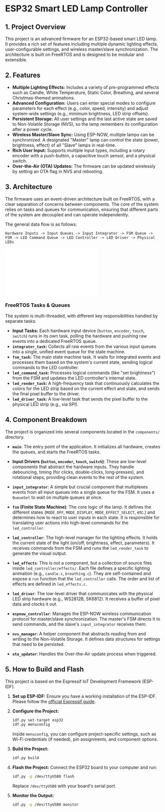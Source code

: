 # ESP32 Smart LED Lamp Controller

## 1. Project Overview

This project is an advanced firmware for an ESP32-based smart LED lamp. It provides a rich set of features including multiple dynamic lighting effects, user-configurable settings, and wireless master/slave synchronization. The architecture is built on FreeRTOS and is designed to be modular and extensible.

## 2. Features

- **Multiple Lighting Effects:** Includes a variety of pre-programmed effects such as Candle, White Temperature, Static Color, Breathing, and several Christmas-themed animations.
- **Advanced Configuration:** Users can enter special modes to configure parameters for each effect (e.g., color, speed, intensity) and adjust system-wide settings (e.g., minimum brightness, LED strip offsets).
- **Persistent Storage:** All user settings and the last active state are saved to Non-Volatile Storage (NVS), so the lamp remembers its configuration after a power cycle.
- **Wireless Master/Slave Sync:** Using ESP-NOW, multiple lamps can be synchronized. A designated "Master" lamp can control the state (power, brightness, effect) of all "Slave" lamps in real-time.
- **Rich User Input:** Supports multiple input types, including a rotary encoder with a push-button, a capacitive touch sensor, and a physical switch.
- **Over-the-Air (OTA) Updates:** The firmware can be updated wirelessly by setting an OTA flag in NVS and rebooting.

## 3. Architecture

The firmware uses an event-driven architecture built on FreeRTOS, with a clear separation of concerns between components. The core of the system relies on tasks and queues for communication, ensuring that different parts of the system are decoupled and can operate independently.

The general data flow is as follows:

`Hardware Inputs -> Input Queues -> Input Integrator -> FSM Queue -> FSM -> LED Command Queue -> LED Controller -> LED Driver -> Physical LEDs`

![Flowchart](fluxograma.txt)

### FreeRTOS Tasks & Queues

The system is multi-threaded, with different key responsibilities handled by separate tasks:
- **Input Tasks:** Each hardware input device (`button`, `encoder`, `touch`, `switch`) runs in its own task, polling the hardware and pushing raw events into a dedicated FreeRTOS queue.
- **`integrator_task`:** Collects all raw events from the various input queues into a single, unified event queue for the state machine.
- **`fsm_task`:** The main state machine task. It waits for integrated events and processes them based on the system's current state, sending logical commands to the LED controller.
- **`led_command_task`:** Processes logical commands (like "set brightness") from the FSM and updates the LED controller's internal state.
- **`led_render_task`:** A high-frequency task that continuously calculates the colors for the LED strip based on the current effect and state, and sends the final pixel buffer to the driver.
- **`led_driver_task`:** A low-level task that sends the pixel buffer to the physical LED strip (e.g., via SPI).

## 4. Component Breakdown

The project is organized into several components located in the `components/` directory.

- **`main`**: The entry point of the application. It initializes all hardware, creates the queues, and starts the FreeRTOS tasks.

- **Input Drivers (`button`, `encoder`, `touch`, `switch`)**: These are low-level components that abstract the hardware inputs. They handle debouncing, timing (for clicks, double-clicks, long-presses), and rotational steps, providing clean events to the rest of the system.

- **`input_integrator`**: A simple but crucial component that multiplexes events from all input queues into a single queue for the FSM. It uses a `QueueSet` to wait on multiple queues at once.

- **`fsm` (Finite State Machine)**: The core logic of the lamp. It defines the different states (`MODE_OFF`, `MODE_DISPLAY`, `MODE_EFFECT_SELECT`, etc.) and determines how to react to user inputs in each state. It is responsible for translating user actions into high-level commands for the `led_controller`.

- **`led_controller`**: The high-level manager for the lighting effects. It holds the current state of the light (on/off, brightness, effect, parameters). It receives commands from the FSM and runs the `led_render_task` to generate the visual output.

- **`led_effects`**: This is not a component, but a collection of source files inside `led_controller/effects/`. Each file defines a specific lighting animation (e.g., `candle.c`, `breathing.c`). They are self-contained and expose a `run` function that the `led_controller` calls. The order and list of effects are defined in `led_effects.c`.

- **`led_driver`**: The low-level driver that communicates with the physical LED strip hardware (e.g., WS2812B, SK6812). It receives a buffer of pixel data and clocks it out.

- **`espnow_controller`**: Manages the ESP-NOW wireless communication protocol for master/slave synchronization. The master's FSM directs it to send commands, and the slave's `input_integrator` receives them.

- **`nvs_manager`**: A helper component that abstracts reading from and writing to the Non-Volatile Storage. It defines data structures for settings that need to be persisted.

- **`ota_updater`**: Handles the Over-the-Air update process when triggered.

## 5. How to Build and Flash

This project is based on the Espressif IoT Development Framework (ESP-IDF).

1.  **Set up ESP-IDF:** Ensure you have a working installation of the ESP-IDF. Please follow the [official Espressif guide](https://docs.espressif.com/projects/esp-idf/en/latest/esp32/get-started/index.html).

2.  **Configure the Project:**
    ```bash
    idf.py set-target esp32
    idf.py menuconfig
    ```
    Inside `menuconfig`, you can configure project-specific settings, such as Wi-Fi credentials (if needed), pin assignments, and component options.

3.  **Build the Project:**
    ```bash
    idf.py build
    ```

4.  **Flash the Project:** Connect the ESP32 board to your computer and run:
    ```bash
    idf.py -p /dev/ttyUSB0 flash
    ```
    Replace `/dev/ttyUSB0` with your board's serial port.

5.  **Monitor the Output:**
    ```bash
    idf.py -p /dev/ttyUSB0 monitor
    ```

